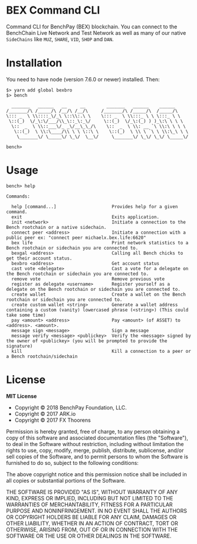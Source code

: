 # BEX Command CLI
Command CLI for BenchPay (BEX) blockchain.
You can connect to the BenchChain Live Network and Test Network as well as
many of our native `SideChains` like `MUZ`, `SHARE`, `VID`, `SHOP` and `DAN`.

# Installation
You need to have node (version 7.6.0 or newer) installed. Then:
```
$> yarn add global bexbro
$> bench

  _______   ______   __     __        _______   ______    ______
/_______/\ /_____/\ /__/\ /__/\     /_______/\ /_____/\  /_____/\
\::: _  \ \\::::_\/_\ \::\\:.\ \    \::: _  \ \\:::_ \ \ \:::_ \ \
 \::(_)  \/_\:\/___/\\_\::_\:_\/     \::(_)  \/_\:(_) ) )_\:\ \ \ \
  \::  _  \ \\::___\/_ _\/__\_\_/\    \::  _  \ \\: __ `\ \\:\ \ \ \
   \::(_)  \ \\:\____/\\ \ \ \::\ \    \::(_)  \ \\ \ `\ \ \\:\_\ \ \
    \_______\/ \_____\/ \_\/  \__\/     \_______\/ \_\/ \_\/ \_____\/

bench>
```

# Usage
```
bench> help

Commands:

  help [command...]                     Provides help for a given command.
  exit                                  Exits application.
  init <network>                        Initiate a connection to the Bench rootchain or a native sidechain.
  connect peer <address>                Initiate a connection with a public peer ex: "connect peer michaelx.bex.life:6620"
  bex life                              Print network statistics to a Bench rootchain or sidechain you are connected to.
  bexgal <address>                      Calling all Bench chicks to get their account status.
  bexbro <address>                      Get account status
  cast vote <delegate>                  Cast a vote for a delegate on the Bench rootchain or sidechain you are connected to.
  remove vote                           Remove previous vote
  register as delegate <username>       Register yourself as a delegate on the Bench rootchain or sidechain you are connected to.
  create wallet                         Create a wallet on the Bench rootchain or sidechain you are connected to.
  create custom wallet <string>         Generate a wallet address containing a custom (vanity) lowercased phrase (<string>) (This could take some time)
  pay <amount> <address>                Pay <amount> (of ASSET) to <address>. <amount>.
  message sign <message>                Sign a message
  message verify <message> <publickey>  Verify the <message> signed by the owner of <publickey> (you will be prompted to provide the signature)
  kill                                  Kill a connection to a peer or a Bench rootchain/sidechain
```


# License

**MIT License**

- Copyright © 2018 BenchPay Foundation, LLC.
- Copyright © 2017 ARK.io
- Copyright © 2017 FX Thoorens

Permission is hereby granted, free of charge, to any person obtaining a copy of this software and associated documentation files (the "Software"), to deal in the Software without restriction, including without limitation the rights to use, copy, modify, merge, publish, distribute, sublicense, and/or sell copies of the Software, and to permit persons to whom the Software is furnished to do so, subject to the following conditions:

The above copyright notice and this permission notice shall be included in all copies or substantial portions of the Software.

THE SOFTWARE IS PROVIDED "AS IS", WITHOUT WARRANTY OF ANY KIND, EXPRESS OR IMPLIED, INCLUDING BUT NOT LIMITED TO THE WARRANTIES OF MERCHANTABILITY, FITNESS FOR A PARTICULAR PURPOSE AND NONINFRINGEMENT. IN NO EVENT SHALL THE AUTHORS OR COPYRIGHT HOLDERS BE LIABLE FOR ANY CLAIM, DAMAGES OR OTHER LIABILITY, WHETHER IN AN ACTION OF CONTRACT, TORT OR OTHERWISE, ARISING FROM, OUT OF OR IN CONNECTION WITH THE SOFTWARE OR THE USE OR OTHER DEALINGS IN THE SOFTWARE.
